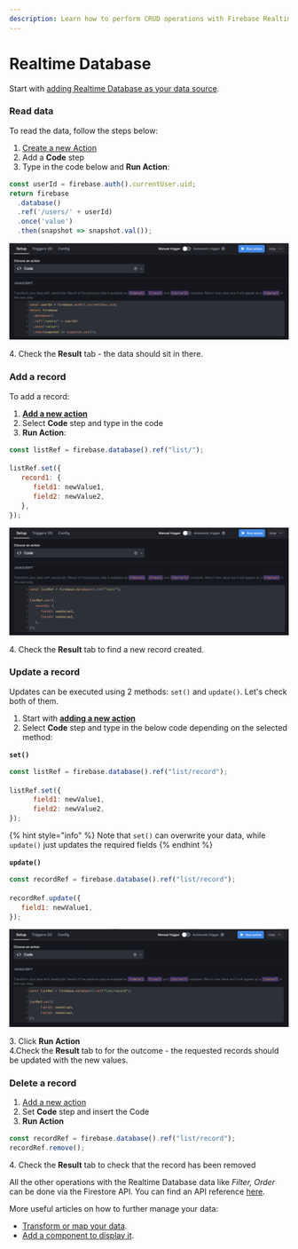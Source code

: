 ```yaml
---
description: Learn how to perform CRUD operations with Firebase Realtime Database
---
```


# Realtime Database

Start with [adding Realtime Database as your data source](https://docs.uibakery.io/firebase).

### Read data

To read the data, follow the steps below:

1. [Create a new Action](https://docs.uibakery.io/basics/working-with-actions#creating-an-action)
2. Add a **Code** step
3. Type in the code below and **Run Action**:

```javascript
const userId = firebase.auth().currentUser.uid;
return firebase
  .database()
  .ref('/users/' + userId)
  .once('value')
  .then(snapshot => snapshot.val());
```

![Adding a Read Data step and checking the result](<../../../.gitbook/assets/Screenshot 2022-04-25 at 19.05.10.png>)

4\. Check the **Result** tab - the data should sit in there.

### Add a record

To add a record:

1. [**Add a new action**](https://docs.uibakery.io/basics/working-with-actions#creating-an-action)
2. Select **Code** step and type in the code
3. **Run Action**:

```javascript
const listRef = firebase.database().ref("list/");

listRef.set({
   record1: {
      field1: newValue1,
      field2: newValue2,
   },
});
```

![Adding an Add Record step and checking the result](<../../../.gitbook/assets/Screenshot 2022-04-25 at 19.05.54.png>)

4\. Check the **Result** tab to find a new record created.

### Update a record&#x20;

Updates can be executed using 2 methods: `set()` and `update()`. Let's check both of them.

1. Start with [**adding a new action**](https://docs.uibakery.io/basics/working-with-actions#creating-an-action)
2. Select **Code** step and type in the below code depending on the selected method:

**`set()`**

```javascript
const listRef = firebase.database().ref("list/record");

listRef.set({
      field1: newValue1,
      field2: newValue2,
});
```

{% hint style="info" %}
Note that `set()` can overwrite your data, while `update()` just updates the required fields
{% endhint %}

**`update()`**

```javascript
const recordRef = firebase.database().ref("list/record");

recordRef.update({
   field1: newValue1,
});
```

![Adding an Update step and checking the result](<../../../.gitbook/assets/Screenshot 2022-04-25 at 19.06.50.png>)

3\. Click **Run Action**\
4.Check the **Result** tab to for the outcome - the requested records should be updated with the new values.

### Delete a record

1. [Add a new action](https://docs.uibakery.io/basics/working-with-actions#creating-an-action)&#x20;
2. Set **Code** step and insert the Code
3. **Run Action**

```javascript
const recordRef = firebase.database().ref("list/record");
recordRef.remove();
```

4\. Check the **Result** tab to check that the record has been removed

All the other operations with the Realtime Database data like _Filter, Order_ can be done via the Firestore API. You can find an API reference [here](https://firebase.google.com/docs/database/web/lists-of-data?authuser=1).

More useful articles on how to further manage your data:

* [Transform or map your data](../../../basics/mapping-and-transforming-data.md#transforming-any-previous-step-result).
* [Add a component to display it](../../../basics/working-with-components.md#connecting-to-data).

